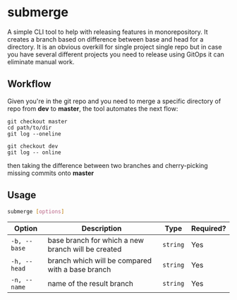 # submerge

A simple CLI tool to help with releasing features in monorepository. It creates a branch based on difference between base and head for a directory. It is an obvious overkill for single project single repo but in case you have several different projects you need to release using GitOps it can eliminate manual work.

## Workflow
Given you're in the git repo and you need to merge a specific directory of repo from **dev** to **master**, the tool automates the next flow:
```console
git checkout master
cd path/to/dir
git log --oneline

git checkout dev
git log -- online
```
then taking the difference between two branches and cherry-picking missing commits onto **master**

## Usage
```bash
submerge [options]
```

| Option | Description | Type | Required? |
| ------------ | -------------------------------------------------- | -------- | --------- |
| `-b, --base` | base branch for which a new branch will be created | `string` | Yes |
| `-h, --head` | branch which will be compared with a base branch | `string` | Yes |
| `-n, --name` | name of the result branch | `string` | Yes |

